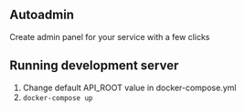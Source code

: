 ## Autoadmin

Create admin panel for your service with a few clicks

## Running development server

1. Change default API_ROOT value in docker-compose.yml
2. `docker-compose up`
